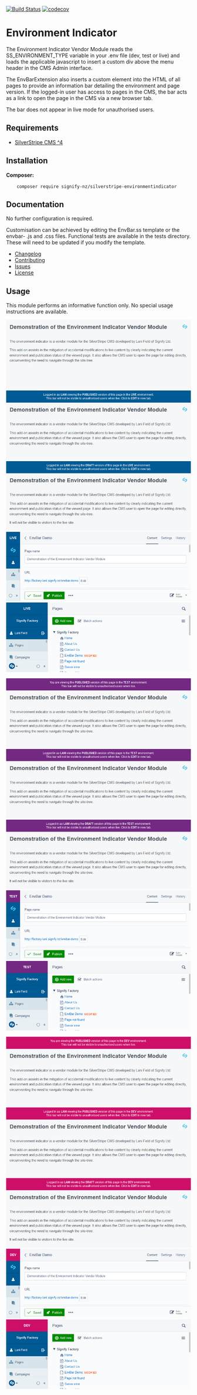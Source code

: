[![Build Status](https://travis-ci.org/signify-nz/silverstripe-environmentindicator.svg?branch=master)](https://travis-ci.org/signify-nz/silverstripe-environmentindicator)
[![codecov](https://codecov.io/gh/signify-nz/silverstripe-environmentindicator/branch/master/graph/badge.svg)](https://codecov.io/gh/signify-nz/silverstripe-environmentindicator)

# Environment Indicator

The Environment Indicator Vendor Module reads the SS_ENVIRONMENT_TYPE variable in your .env file (dev, test or live) and loads the applicable javascript to insert a custom div above the menu header in the CMS Admin interface.

The EnvBarExtension also inserts a custom element into the HTML of all pages to provide an information bar detailing the environment and page version. If the logged-in user has access to pages in the CMS, the bar acts as a link to open the page in the CMS via a new browser tab.

The bar does not appear in live mode for unauthorised users.

## Requirements

* [SilverStripe CMS ^4](https://github.com/silverstripe/silverstripe-cms)

## Installation

__Composer:__

```
    composer require signify-nz/silverstripe-environmentindicator
```

## Documentation

No further configuration is required.

Customisation can be achieved by editing the EnvBar.ss template or the envbar- .js and .css files. Functional tests are available in the tests directory. These will need to be updated if you modify the template.

* [Changelog](CHANGELOG.md)
* [Contributing](CONTRIBUTING.md)
* [Issues](https://github.com/signify-nz/silverstripe-environmentindicator/issues)
* [License](LICENSE.md)

## Usage

This module performs an informative function only. No special usage instructions are available.

![Live Published Anonymous](docs/en/img/Live_Pub_Anon.png)
![Live Published Editor](docs/en/img/Live_Pub_Edit.png)
![Live Draft Editor](docs/en/img/Live_Draft_Edit.png)
![Live CMS Page](docs/en/img/Live_CMS_Page.png)
![Live CMS Tree](docs/en/img/Live_CMS_Tree.png)

![Test Published Anonymous](docs/en/img/Test_Pub_Anon.png)
![Test Published Editor](docs/en/img/Test_Pub_Edit.png)
![Test Draft Editor](docs/en/img/Test_Draft_Edit.png)
![Test CMS Page](docs/en/img/Test_CMS_Page.png)
![Test CMS Tree](docs/en/img/Test_CMS_Tree.png)

![Dev Published Anonymous](docs/en/img/Dev_Pub_Anon.png)
![Dev Published Editor](docs/en/img/Dev_Pub_Edit.png)
![Dev Draft Editor](docs/en/img/Dev_Draft_Edit.png)
![Dev CMS Page](docs/en/img/Dev_CMS_Page.png)
![Dev CMS Tree](docs/en/img/Dev_CMS_Tree.png)
